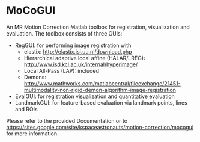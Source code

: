 # MoCoGUI
An MR Motion Correction Matlab toolbox for registration, visualization and evaluation.
The toolbox consists of three GUIs:
- RegGUI: for performing image registration with
	- elastix: http://elastix.isi.uu.nl/download.php
	- Hierarchical adaptive local affine (HALAR/LREG): http://www.isd.kcl.ac.uk/internal/hyperimage/
	- Local All-Pass (LAP): included
	- Demons: http://www.mathworks.com/matlabcentral/fileexchange/21451-multimodality-non-rigid-demon-algorithm-image-registration
- EvalGUI: for registration visualization and quantitative evaluation
- LandmarkGUI: for feature-based evaluation via landmark points, lines and ROIs

Please refer to the provided Documentation or to https://sites.google.com/site/kspaceastronauts/motion-correction/mocogui for more information.
